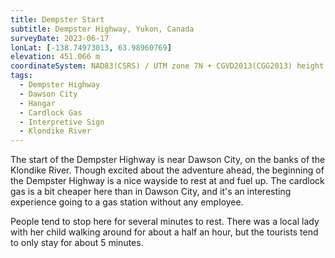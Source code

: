 ```yaml
---
title: Dempster Start
subtitle: Dempster Highway, Yukon, Canada
surveyDate: 2023-06-17
lonLat: [-138.74973013, 63.98960769]
elevation: 451.066 m
coordinateSystem: NAD83(CSRS) / UTM zone 7N + CGVD2013(CGG2013) height
tags:
  - Dempster Highway
  - Dawson City
  - Hangar
  - Cardlock Gas
  - Interpretive Sign
  - Klondike River
---
```


The start of the Dempster Highway is near Dawson City, on the banks of the Klondike River. Though excited about the adventure ahead, the beginning of the Dempster Highway is a nice wayside to rest at and fuel up. The cardlock gas is a bit cheaper here than in Dawson City, and it's an interesting experience going to a gas station without any employee.

People tend to stop here for several minutes to rest. There was a local lady with her child walking around for about a half an hour, but the tourists tend to only stay for about 5 minutes.

